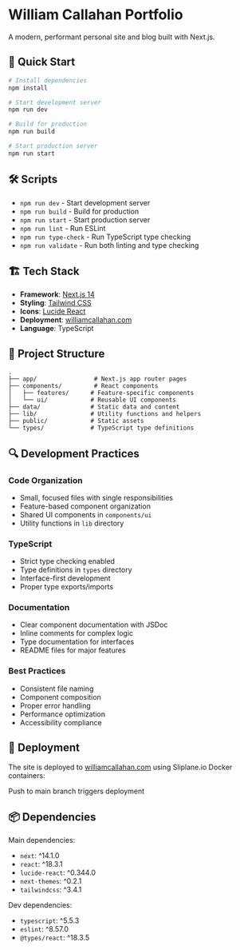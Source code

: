 # William Callahan Portfolio

A modern, performant personal site and blog built with Next.js.

## 🚀 Quick Start

```bash
# Install dependencies
npm install

# Start development server
npm run dev

# Build for production
npm run build

# Start production server
npm run start
```

## 🛠 Scripts

- `npm run dev` - Start development server
- `npm run build` - Build for production
- `npm run start` - Start production server
- `npm run lint` - Run ESLint
- `npm run type-check` - Run TypeScript type checking
- `npm run validate` - Run both linting and type checking

## 🏗 Tech Stack

- **Framework**: [Next.js 14](https://nextjs.org/)
- **Styling**: [Tailwind CSS](https://tailwindcss.com/)
- **Icons**: [Lucide React](https://lucide.dev/)
- **Deployment**: [williamcallahan.com](https://williamcallahan.com)
- **Language**: TypeScript

## 📁 Project Structure

```
.
├── app/                # Next.js app router pages
├── components/         # React components
│   ├── features/      # Feature-specific components
│   └── ui/            # Reusable UI components
├── data/              # Static data and content
├── lib/               # Utility functions and helpers
├── public/            # Static assets
└── types/             # TypeScript type definitions
```

## 🔍 Development Practices

### Code Organization
- Small, focused files with single responsibilities
- Feature-based component organization
- Shared UI components in `components/ui`
- Utility functions in `lib` directory

### TypeScript
- Strict type checking enabled
- Type definitions in `types` directory
- Interface-first development
- Proper type exports/imports

### Documentation
- Clear component documentation with JSDoc
- Inline comments for complex logic
- Type documentation for interfaces
- README files for major features

### Best Practices
- Consistent file naming
- Component composition
- Proper error handling
- Performance optimization
- Accessibility compliance

## 🚀 Deployment

The site is deployed to [williamcallahan.com](https://williamcallahan.com) using Sliplane.io Docker containers:

Push to main branch triggers deployment

## 📦 Dependencies

Main dependencies:
- `next`: ^14.1.0
- `react`: ^18.3.1
- `lucide-react`: ^0.344.0
- `next-themes`: ^0.2.1
- `tailwindcss`: ^3.4.1

Dev dependencies:
- `typescript`: ^5.5.3
- `eslint`: ^8.57.0
- `@types/react`: ^18.3.5